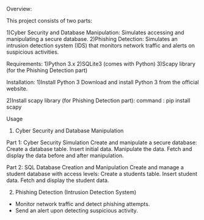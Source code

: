 Overview:

This project consists of two parts:

1)Cyber Security and Database Manipulation: Simulates accessing and manipulating a secure database.
2)Phishing Detection: Simulates an intrusion detection system (IDS) that monitors network traffic and alerts on suspicious activities.

Requirements:
1)Python 3.x
2)SQLite3 (comes with Python)
3)Scapy library (for the Phishing Detection part)

Installation:
1)Install Python 3
Download and install Python 3 from the official website.

2)Install scapy library (for Phishing Detection part):
command : pip install scapy


Usage
1. Cyber Security and Database Manipulation
   
Part 1: Cyber Security Simulation
Create and manipulate a secure database:
Create a database table.
Insert initial data.
Manipulate the data.
Fetch and display the data before and after manipulation.

Part 2: SQL Database Creation and Manipulation
Create and manage a student database with access levels:
Create a students table.
Insert student data.
Fetch and display the student data.

2. Phishing Detection (Intrusion Detection System)
* Monitor network traffic and detect phishing attempts.
* Send an alert upon detecting suspicious activity.
